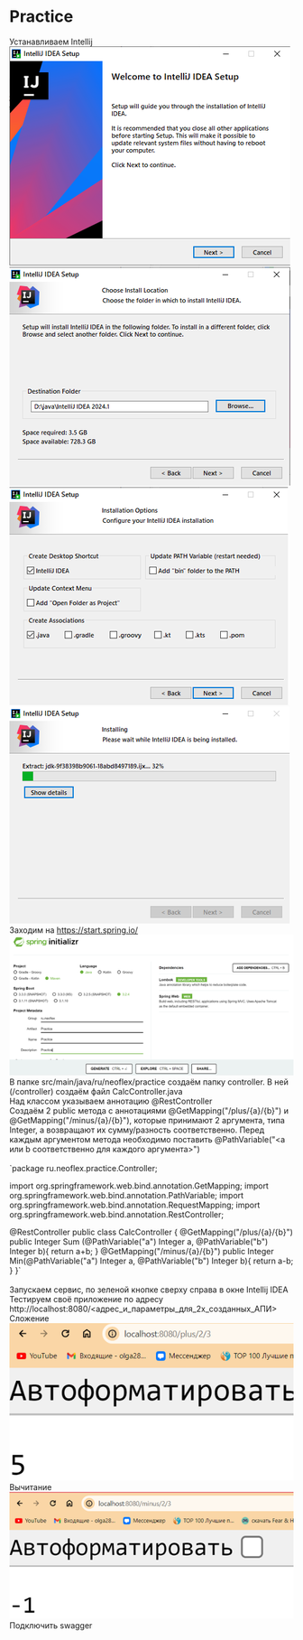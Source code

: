 # Practice
Устанавливаем Intellij <br>
 ![Intellij](https://github.com/Pomelogranate/Practice/raw/main/images/Рисунок1.png)
 ![Intellij](https://github.com/Pomelogranate/Practice/raw/main/images/Рисунок2.png) 
 ![Intellij](https://github.com/Pomelogranate/Practice/raw/main/images/Рисунок3.png) 
 ![Intellij](https://github.com/Pomelogranate/Practice/raw/main/images/Рисунок4.png)<br>
Заходим на https://start.spring.io/<br>
  ![Intellij](https://github.com/Pomelogranate/Practice/raw/main/images/Рисунок5.png)<br>
В папке src/main/java/ru/neoflex/practice создаём папку controller. В ней (/controller) создаём файл CalcController.java <br>
Над классом указываем аннотацию @RestController<br>
Создаём 2 public метода с аннотациями @GetMapping("/plus/{a}/{b}") и @GetMapping("/minus/{a}/{b}"), которые принимают 2 аргумента, типа Integer, а возвращают их сумму/разность соответственно. Перед каждым аргументом метода необходимо поставить @PathVariable("<a или b соответственно для каждого аргумента>")
<br><br>
`package ru.neoflex.practice.Controller;

import org.springframework.web.bind.annotation.GetMapping;
import org.springframework.web.bind.annotation.PathVariable;
import org.springframework.web.bind.annotation.RequestMapping;
import org.springframework.web.bind.annotation.RestController;

@RestController
public class CalcController {
    @GetMapping("/plus/{a}/{b}")
    public Integer Sum (@PathVariable("a") Integer a, @PathVariable("b") Integer b){
        return a+b;
    }
    @GetMapping("/minus/{a}/{b}")
    public Integer Min(@PathVariable("a") Integer a, @PathVariable("b") Integer b){
        return a-b;
    }
}`
<br><br>
Запускаем сервис, по зеленой кнопке сверху справа в окне Intellij IDEA <br>
Тестируем своё приложение по адресу http://localhost:8080/<адрес_и_параметры_для_2х_созданных_АПИ> <br>
Сложение<br>
  ![Intellij](https://github.com/Pomelogranate/Practice/raw/main/images/Рисунок6.png)<br>
Вычитание<br>
  ![Intellij](https://github.com/Pomelogranate/Practice/raw/main/images/Рисунок7.png)<br>
Подключить swagger <br>
